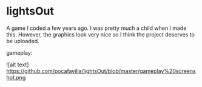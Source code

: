# lightsOut
A game I coded a few years ago. 
I was pretty much a child when I made this. However, the graphics look very nice so I think the project deserves to be uploaded.

gameplay:

![alt text] https://github.com/pocafavilla/lightsOut/blob/master/gameplay%20screenshot.png
